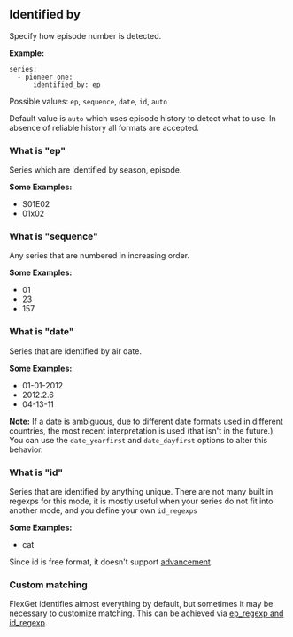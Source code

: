 ## Identified by
Specify how episode number is detected.

**Example:**

```
series:
  - pioneer one:
      identified_by: ep
```

Possible values: `ep`, `sequence`, `date`, `id`, `auto`

Default value is `auto` which uses episode history to detect what to use. In absence of reliable history all formats are accepted.

### What is "ep"
Series which are identified by season, episode. 

**Some Examples:**

 * S01E02
 * 01x02

### What is "sequence"
Any series that are numbered in increasing order.

**Some Examples:**

 * 01
 * 23
 * 157

### What is "date"
Series that are identified by air date.

**Some Examples:**

 * 01-01-2012
 * 2012.2.6
 * 04-13-11

**Note:** If a date is ambiguous, due to different date formats used in different countries, the most recent interpretation is used (that isn't in the future.) You can use the `date_yearfirst` and `date_dayfirst` options to alter this behavior.

### What is "id"
Series that are identified by anything unique. There are not many built in regexps for this mode, it is mostly useful when your series do not fit into another mode, and you define your own `id_regexps`

**Some Examples:**

 * cat

Since id is free format, it doesn't support [advancement](/Plugins/series/advancement).

### Custom matching
FlexGet identifies almost everything by default, but sometimes it may be necessary to customize matching. This can be achieved via [ep_regexp and id_regexp](/Plugins/series/regexps).